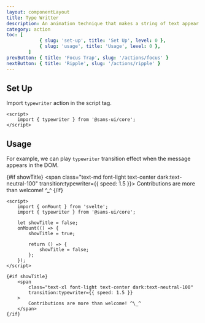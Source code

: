 ```yaml
---
layout: componentLayout
title: Type Writter
description: An animation technique that makes a string of text appear on screen letter by letter, as if it's being typed out in real time by a typewriter
category: action
toc: [
			{ slug: 'set-up', title: 'Set Up', level: 0 },
			{ slug: 'usage', title: 'Usage', level: 0 },
		]
prevButton: { title: 'Focus Trap', slug: '/actions/focus' }
nextButton: { title: 'Ripple', slug: '/actions/ripple' }
---
```


<script>
	import { onMount } from 'svelte';
	import { typewriter } from '$lib';
	import PropertyTable from "../../../mdsvex/components/PropertyTable.svelte"
	import * as Component from "../../../mdsvex/+layout.svelte"
	import CodeBlockWrapper from "../../../mdsvex/components/CodeBlockWrapper.md"

	let showTitle = false;
	onMount(() => {
		showTitle = true;

		return () => {
			showTitle = false;
		};
	});
</script>

## Set Up

Import `typewriter` action in the script tag.

<CodeBlockWrapper>

```svelte
<script>
	import { typewriter } from '@sans-ui/core';
</script>
```

</CodeBlockWrapper>

## Usage

For example, we can play `typewriter` transition effect when the message appears in the DOM.

{#if showTitle}
<span class="text-md font-light text-center dark:text-neutral-100" transition:typewriter={{ speed: 1.5 }}>
Contributions are more than welcome! ^\_^
</span>
{/if}

<CodeBlockWrapper>

```svelte
<script>
	import { onMount } from 'svelte';
	import { typewriter } from '@sans-ui/core';

	let showTitle = false;
	onMount(() => {
		showTitle = true;

		return () => {
			showTitle = false;
		};
	});
</script>

{#if showTitle}
	<span
		class="text-xl font-light text-center dark:text-neutral-100"
		transition:typewriter={{ speed: 1.5 }}
	>
		Contributions are more than welcome! ^\_^
	</span>
{/if}
```

</CodeBlockWrapper>
